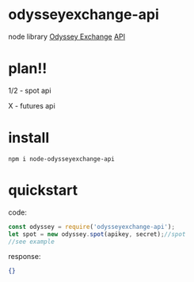 # odysseyexchange-api
node library [Odyssey Exchange](https://odyssey.trade/register?inviteCode=EAEEG) [API](https://docs.odyssey.trade/)


# plan‼️
1/2 - spot api

X - futures api


# install
```
npm i node-odysseyexchange-api
```

# quickstart
code:
```js
const odyssey = require('odysseyexchange-api');
let spot = new odyssey.spot(apikey, secret);//spot
//see example
```
response:
```json
{}
```